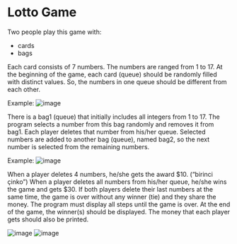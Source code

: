 # Lotto Game

Two people play this game with:
- cards
- bags

Each card consists of 7 numbers. The numbers are ranged from 1 to 17.
At the beginning of the game, each card (queue) should be randomly filled with distinct values. So, the numbers in one queue should be different from each other.

Example:  ![image](https://user-images.githubusercontent.com/73431932/226395175-ae827c69-e751-4025-a7fb-b29480d06e7d.png)

There is a bag1 (queue) that initially includes all integers from 1 to 17. The program selects a number from this bag randomly and removes it from bag1. Each player deletes that number from his/her queue. Selected numbers are added to another bag (queue), named bag2, so the next number is selected from the remaining numbers.

Example: ![image](https://user-images.githubusercontent.com/73431932/226395601-c43aa607-5a9d-4c9c-9272-f9f0b4ecc588.png)

When a player deletes 4 numbers, he/she gets the award $10. (“birinci çinko”)
When a player deletes all numbers from his/her queue, he/she wins the game and gets $30.
If both players delete their last numbers at the same time, the game is over without any winner (tie) and they share the money.
The program must display all steps until the game is over.
At the end of the game, the winner(s) should be displayed.
The money that each player gets should also be printed.

![image](https://user-images.githubusercontent.com/73431932/226396181-296e20a2-8987-4a51-83b7-e707c8b9e04c.png)
![image](https://user-images.githubusercontent.com/73431932/226396533-fcf59ce8-8a23-47bd-bc46-c0b57ecb8208.png)
